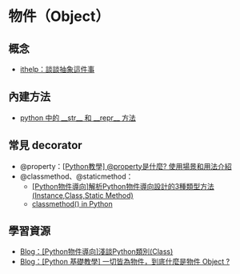 # 物件（Object）
## 概念
* [ithelp：談談抽象這件事](https://ithelp.ithome.com.tw/articles/10223079)

## 內建方法
* [python 中的 \_\_str\_\_ 和 \_\_repr\_\_ 方法](https://blog.csdn.net/z_feng12489/article/details/89708907)

## 常見 decorator
* @property：[[Python教學] @property是什麼? 使用場景和用法介紹](https://www.maxlist.xyz/2019/12/25/python-property/)
* @classmethod、@staticmethod：
  * [[Python物件導向]解析Python物件導向設計的3種類型方法(Instance,Class,Static Method)](https://www.learncodewithmike.com/2020/01/python-method.html)
  * [classmethod() in Python](https://www.geeksforgeeks.org/classmethod-in-python/)

## 學習資源
* [Blog：[Python物件導向]淺談Python類別(Class)](https://www.learncodewithmike.com/2020/01/python-class.html)
* [Blog：[Python 基礎教學] 一切皆為物件，到底什麼是物件 Object ?](https://www.maxlist.xyz/2021/01/11/python-object/)
